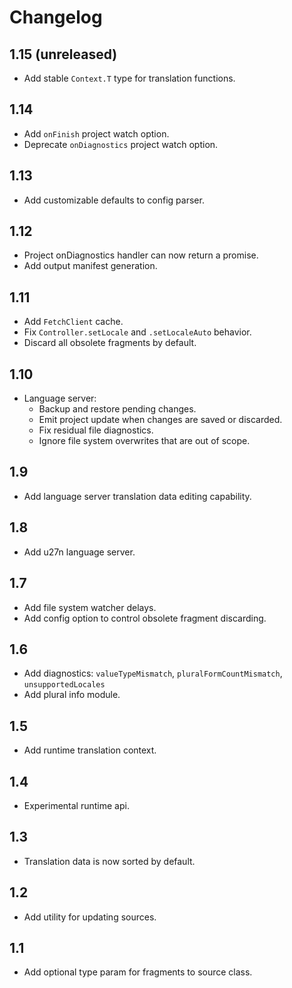 # Changelog

## 1.15 (unreleased)
+ Add stable `Context.T` type for translation functions.

## 1.14
+ Add `onFinish` project watch option.
+ Deprecate `onDiagnostics` project watch option.

## 1.13
+ Add customizable defaults to config parser.

## 1.12
+ Project onDiagnostics handler can now return a promise.
+ Add output manifest generation.

## 1.11
+ Add `FetchClient` cache.
+ Fix `Controller.setLocale` and `.setLocaleAuto` behavior.
+ Discard all obsolete fragments by default.

## 1.10
+ Language server:
  + Backup and restore pending changes.
  + Emit project update when changes are saved or discarded.
  + Fix residual file diagnostics.
  + Ignore file system overwrites that are out of scope.

## 1.9
+ Add language server translation data editing capability.

## 1.8
+ Add u27n language server.

## 1.7
+ Add file system watcher delays.
+ Add config option to control obsolete fragment discarding.

## 1.6
+ Add diagnostics: `valueTypeMismatch`, `pluralFormCountMismatch`, `unsupportedLocales`
+ Add plural info module.

## 1.5
+ Add runtime translation context.

## 1.4
+ Experimental runtime api.

## 1.3
+ Translation data is now sorted by default.

## 1.2
+ Add utility for updating sources.

## 1.1
+ Add optional type param for fragments to source class.
